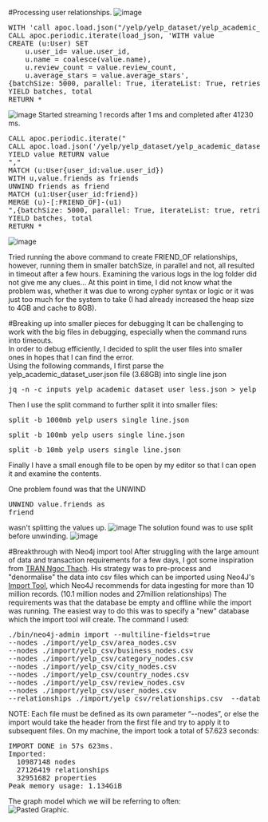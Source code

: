 #Processing user relationships. 
![image](https://user-images.githubusercontent.com/830693/126575955-e9a6ef46-f836-4144-8621-e3a85ac4f605.png)
<pre>WITH 'call apoc.load.json("/yelp/yelp_dataset/yelp_academic_dataset_user.json") YIELD value RETURN value' AS load_json
CALL apoc.periodic.iterate(load_json, 'WITH value 
CREATE (u:User) SET
    u.user_id= value.user_id,
	u.name = coalesce(value.name),
	u.review_count = value.review_count,
	u.average_stars = value.average_stars',
{batchSize: 5000, parallel: True, iterateList: True, retries:3}) 
YIELD batches, total
RETURN *
</pre>
![image](https://user-images.githubusercontent.com/830693/126576007-fe07c3b4-3172-4ea0-97d1-02f824bd9b57.png)
Started streaming 1 records after 1 ms and completed after 41230 ms.

<pre>CALL apoc.periodic.iterate("
CALL apoc.load.json('/yelp/yelp_dataset/yelp_academic_dataset_user.json')
YIELD value RETURN value
","
MATCH (u:User{user_id:value.user_id})
WITH u,value.friends as friends
UNWIND friends as friend
MATCH (u1:User{user_id:friend})
MERGE (u)-[:FRIEND_OF]-(u1)
",{batchSize: 5000, parallel: True, iterateList: true, retries: 3})
YIELD batches, total
RETURN *
</pre>
![image](https://user-images.githubusercontent.com/830693/126576222-08082594-991a-488f-a6f6-4caca3c140bb.png)

Tried running the above command to create FRIEND_OF relationships, however, running them in smaller batchSize, in parallel and not, all resulted in timeout after a few hours. Examining the various logs in the log folder did not give me any clues... At this point in time, I did not know what the problem was, whether it was due to wrong cypher syntax or logic or it was just too much for the system to take (I had already increased the heap size to 4GB and cache to 8GB).

#Breaking up into smaller pieces for debugging
It can be challenging to work with the big files in debugging, especially when the command runs into timeouts.  
In order to debug efficiently, I decided to split the user files into smaller ones in hopes that I can find the error.  
Using the following commands, I first parse the yelp_academic_dataset_user.json file (3.68GB) into single line json 
<pre>jq -n -c inputs yelp_academic_dataset_user_less.json > yelp_users_single_line.json</pre>
Then I use the split command to further split it into smaller files:
<pre>split -b 1000mb yelp_users_single_line.json</pre>
<pre>split -b 100mb yelp_users_single_line.json</pre>
<pre>split -b 10mb yelp_users_single_line.json</pre>
Finally I have a small enough file to be open by my editor so that I can open it and examine the contents.

One problem found was that the UNWIND <pre>UNWIND value.friends as friend</pre> wasn't splitting the values up.
![image](https://user-images.githubusercontent.com/830693/126593085-1ac75a36-69ac-4e20-a526-25bbeb045680.png)
The solution found was to use split before unwinding.
![image](https://user-images.githubusercontent.com/830693/126593106-1250e32d-dd9c-4e19-ae3f-3c32a074c2dd.png)

#Breakthrough with Neo4j import tool
After struggling with the large amount of data and transaction requirements for a few days, I got some inspiration from [TRAN Ngoc Thach](https://thachngoctran.medium.com/exploring-yelp-dataset-with-neo4j-part-i-from-raw-data-to-nodes-and-relationships-with-python-21f52dd408ef). His strategy was to pre-process and "denormalise" the data into csv files which can be imported using Neo4J's [Import Tool](https://neo4j.com/docs/operations-manual/current/tutorial/import-tool/), which Neo4J recommends for data ingesting for more than 10 million records. (10.1 million nodes and 27million relationships)
The requirements was that the database be empty and offline while the import was running. The easiest way to do this was to specify a "new" database which the import tool will create.
The command I used:
<pre>./bin/neo4j-admin import --multiline-fields=true 
--nodes ./import/yelp_csv/area_nodes.csv 
--nodes ./import/yelp_csv/business_nodes.csv 
--nodes ./import/yelp_csv/category_nodes.csv 
--nodes ./import/yelp_csv/city_nodes.csv 
--nodes ./import/yelp_csv/country_nodes.csv 
--nodes ./import/yelp_csv/review_nodes.csv 
--nodes ./import/yelp_csv/user_nodes.csv 
--relationships ./import/yelp_csv/relationships.csv  --database=yelp</pre>
NOTE: Each file must be defined as its own parameter “--nodes”, or else the import would take the header from the first file and try to apply it to subsequent files.
On my machine, the import took a total of 57.623 seconds:
<pre>IMPORT DONE in 57s 623ms.
Imported:
  10987148 nodes
  27126419 relationships
  32951682 properties
Peak memory usage: 1.134GiB</pre>

The graph model which we will be referring to often:  
![Pasted Graphic](https://user-images.githubusercontent.com/830693/127666972-1cd96785-9207-4a94-adee-ff3afc8be889.png). 
